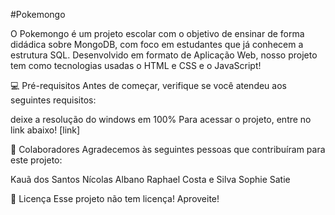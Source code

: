#Pokemongo

O Pokemongo é um projeto escolar com o objetivo de ensinar de forma didádica sobre MongoDB, com foco em estudantes que já conhecem a estrutura SQL. Desenvolvido em formato de Aplicação Web, nosso projeto tem como tecnologias usadas o HTML e CSS e o JavaScript!  

💻 Pré-requisitos
Antes de começar, verifique se você atendeu aos seguintes requisitos:

deixe a resolução do windows em 100%
Para acessar o projeto, entre no link abaixo!
[link]

🤝 Colaboradores
Agradecemos às seguintes pessoas que contribuíram para este projeto:

Kauã dos Santos
Nícolas Albano
Raphael Costa e Silva
Sophie Satie

📝 Licença
Esse projeto não tem licença! Aproveite!
